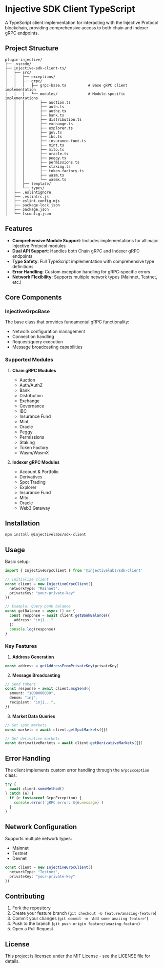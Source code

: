 # Injective SDK Client TypeScript

A TypeScript client implementation for interacting with the Injective Protocol blockchain, providing comprehensive access to both chain and indexer gRPC endpoints.

## Project Structure

```
plugin-injective/
├── .vscode/
├── injective-sdk-client-ts/
│   ├── src/
│   │   ├── exceptions/
│   │   ├── grpc/
│   │   │   ├── grpc-base.ts          # Base gRPC client implementation
│   │   │   └── modules/              # Module-specific implementations
│   │   │       ├── auction.ts
│   │   │       ├── auth.ts
│   │   │       ├── authz.ts
│   │   │       ├── bank.ts
│   │   │       ├── distribution.ts
│   │   │       ├── exchange.ts
│   │   │       ├── explorer.ts
│   │   │       ├── gov.ts
│   │   │       ├── ibc.ts
│   │   │       ├── insurance-fund.ts
│   │   │       ├── mint.ts
│   │   │       ├── mito.ts
│   │   │       ├── oracle.ts
│   │   │       ├── peggy.ts
│   │   │       ├── permissions.ts
│   │   │       ├── staking.ts
│   │   │       ├── token-factory.ts
│   │   │       ├── wasm.ts
│   │   │       └── wasmx.ts
│   │   ├── template/
│   │   └── types/
│   ├── .eslintignore
│   ├── .eslintrc.js
│   ├── eslint.config.mjs
│   ├── package-lock.json
│   ├── package.json
│   └── tsconfig.json
```

## Features

- **Comprehensive Module Support**: Includes implementations for all major Injective Protocol modules
- **Dual API Support**: Handles both Chain gRPC and Indexer gRPC endpoints
- **Type Safety**: Full TypeScript implementation with comprehensive type definitions
- **Error Handling**: Custom exception handling for gRPC-specific errors
- **Network Flexibility**: Supports multiple network types (Mainnet, Testnet, etc.)

## Core Components

### InjectiveGrpcBase

The base class that provides fundamental gRPC functionality:
- Network configuration management
- Connection handling
- Request/query execution
- Message broadcasting capabilities

### Supported Modules

1. **Chain gRPC Modules**
   - Auction
   - Auth/AuthZ
   - Bank
   - Distribution
   - Exchange
   - Governance
   - IBC
   - Insurance Fund
   - Mint
   - Oracle
   - Peggy
   - Permissions
   - Staking
   - Token Factory
   - Wasm/WasmX

2. **Indexer gRPC Modules**
   - Account & Portfolio
   - Derivatives
   - Spot Trading
   - Explorer
   - Insurance Fund
   - Mito
   - Oracle
   - Web3 Gateway

## Installation

```bash
npm install @injectivelabs/sdk-client
```

## Usage

Basic setup:

```typescript
import { InjectiveGrpcClient } from '@injectivelabs/sdk-client'

// Initialize client
const client = new InjectiveGrpcClient({
  networkType: "Mainnet",
  privateKey: "your-private-key"
})

// Example: Query bank balance
const getBalance = async () => {
  const response = await client.getBankBalance({
    address: "inj1..."
  })
  console.log(response)
}
```

### Key Features

1. **Address Generation**
```typescript
const address = getAddressFromPrivateKey(privateKey)
```

2. **Message Broadcasting**
```typescript
// Send tokens
const response = await client.msgSend({
  amount: "1000000000",
  denom: "inj",
  recipient: "inj1...",
})
```

3. **Market Data Queries**
```typescript
// Get spot markets
const markets = await client.getSpotMarkets({})

// Get derivative markets
const derivativeMarkets = await client.getDerivativeMarkets({})
```

## Error Handling

The client implements custom error handling through the `GrpcException` class:

```typescript
try {
  await client.someMethod()
} catch (e) {
  if (e instanceof GrpcException) {
    console.error(`gRPC error: ${e.message}`)
  }
}
```

## Network Configuration

Supports multiple network types:
- Mainnet
- Testnet
- Devnet

```typescript
const client = new InjectiveGrpcClient({
  networkType: "Testnet",
  privateKey: "your-private-key"
})
```

## Contributing

1. Fork the repository
2. Create your feature branch (`git checkout -b feature/amazing-feature`)
3. Commit your changes (`git commit -m 'Add some amazing feature'`)
4. Push to the branch (`git push origin feature/amazing-feature`)
5. Open a Pull Request

## License

This project is licensed under the MIT License - see the LICENSE file for details.